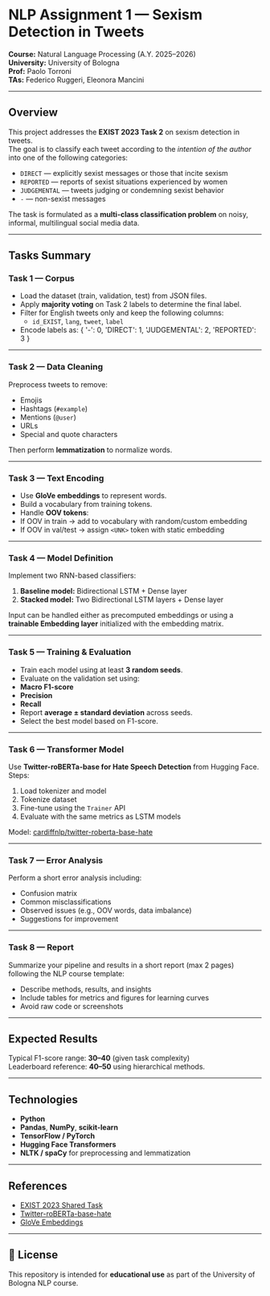 # NLP Assignment 1 — Sexism Detection in Tweets

**Course:** Natural Language Processing (A.Y. 2025–2026)  
**University:** University of Bologna  
**Prof:** Paolo Torroni  
**TAs:** Federico Ruggeri, Eleonora Mancini  

---

## Overview
This project addresses the **EXIST 2023 Task 2** on sexism detection in tweets.  
The goal is to classify each tweet according to the *intention of the author* into one of the following categories:

- `DIRECT` — explicitly sexist messages or those that incite sexism  
- `REPORTED` — reports of sexist situations experienced by women  
- `JUDGEMENTAL` — tweets judging or condemning sexist behavior  
- `-` — non-sexist messages  

The task is formulated as a **multi-class classification problem** on noisy, informal, multilingual social media data.

---

## Tasks Summary

### **Task 1 — Corpus**
- Load the dataset (train, validation, test) from JSON files.  
- Apply **majority voting** on Task 2 labels to determine the final label.  
- Filter for English tweets only and keep the following columns:
  - `id_EXIST`, `lang`, `tweet`, `label`
- Encode labels as:
  {
'-': 0,
'DIRECT': 1,
'JUDGEMENTAL': 2,
'REPORTED': 3
} 

---

### **Task 2 — Data Cleaning**
Preprocess tweets to remove:
- Emojis  
- Hashtags (`#example`)  
- Mentions (`@user`)  
- URLs  
- Special and quote characters  

Then perform **lemmatization** to normalize words.

---

### **Task 3 — Text Encoding**
- Use **GloVe embeddings** to represent words.  
- Build a vocabulary from training tokens.  
- Handle **OOV tokens**:
- If OOV in train → add to vocabulary with random/custom embedding  
- If OOV in val/test → assign `<UNK>` token with static embedding  

---

### **Task 4 — Model Definition**
Implement two RNN-based classifiers:
1. **Baseline model:** Bidirectional LSTM + Dense layer  
2. **Stacked model:** Two Bidirectional LSTM layers + Dense layer  

Input can be handled either as precomputed embeddings or using a **trainable Embedding layer** initialized with the embedding matrix.

---

### **Task 5 — Training & Evaluation**
- Train each model using at least **3 random seeds**.  
- Evaluate on the validation set using:
- **Macro F1-score**
- **Precision**
- **Recall**
- Report **average ± standard deviation** across seeds.  
- Select the best model based on F1-score.

---

### **Task 6 — Transformer Model**
Use **Twitter-roBERTa-base for Hate Speech Detection** from Hugging Face.  
Steps:
1. Load tokenizer and model  
2. Tokenize dataset  
3. Fine-tune using the `Trainer` API  
4. Evaluate with the same metrics as LSTM models  

Model: [cardiffnlp/twitter-roberta-base-hate](https://huggingface.co/cardiffnlp/twitter-roberta-base-hate)

---

### **Task 7 — Error Analysis**
Perform a short error analysis including:
- Confusion matrix  
- Common misclassifications  
- Observed issues (e.g., OOV words, data imbalance)  
- Suggestions for improvement  

---

### **Task 8 — Report**
Summarize your pipeline and results in a short report (max 2 pages) following the NLP course template:
- Describe methods, results, and insights
- Include tables for metrics and figures for learning curves
- Avoid raw code or screenshots

---

## Expected Results
Typical F1-score range: **30–40** (given task complexity)  
Leaderboard reference: **40–50** using hierarchical methods.

---

## Technologies
- **Python**
- **Pandas**, **NumPy**, **scikit-learn**
- **TensorFlow / PyTorch**
- **Hugging Face Transformers**
- **NLTK / spaCy** for preprocessing and lemmatization

---

## References
- [EXIST 2023 Shared Task](https://clef2023.clef-initiative.eu/index.php?page=Pages/labs.html#EXIST)
- [Twitter-roBERTa-base-hate](https://huggingface.co/cardiffnlp/twitter-roberta-base-hate)
- [GloVe Embeddings](https://nlp.stanford.edu/projects/glove/)

---

## 📄 License
This repository is intended for **educational use** as part of the University of Bologna NLP course.
